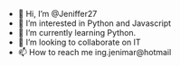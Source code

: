 - 👋 Hi, I’m @Jeniffer27
- 👀 I’m interested in Python and Javascript
- 🌱 I’m currently learning Python.
- 💞️ I’m looking to collaborate on IT 
- 📫 How to reach me ing.jenimar@hotmail


